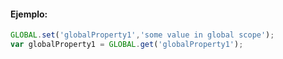 #### Ejemplo:

```javascript
GLOBAL.set('globalProperty1','some value in global scope');
var globalProperty1 = GLOBAL.get('globalProperty1');
```
